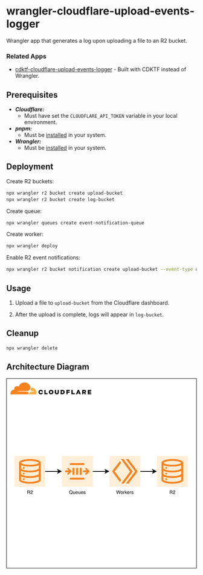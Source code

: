 # wrangler-cloudflare-upload-events-logger

Wrangler app that generates a log upon uploading a file to an R2 bucket.

### Related Apps

- [cdktf-cloudflare-upload-events-logger](https://github.com/garysassano/cdktf-cloudflare-upload-events-logger) - Built with CDKTF instead of Wrangler.

## Prerequisites

- **_Cloudflare:_**
  - Must have set the `CLOUDFLARE_API_TOKEN` variable in your local environment.
- **_pnpm:_**
  - Must be [installed](https://pnpm.io/installation) in your system.
- **_Wrangler:_**
  - Must be [installed](https://developers.cloudflare.com/workers/wrangler/install-and-update/) in your system.

## Deployment

Create R2 buckets:

```sh
npx wrangler r2 bucket create upload-bucket
npx wrangler r2 bucket create log-bucket
```

Create queue:

```sh
npx wrangler queues create event-notification-queue
```

Create worker:

```sh
npx wrangler deploy
```

Enable R2 event notifications:

```sh
npx wrangler r2 bucket notification create upload-bucket --event-type object-create --queue event-notification-queue
```

## Usage

1. Upload a file to `upload-bucket` from the Cloudflare dashboard.

2. After the upload is complete, logs will appear in `log-bucket`.

## Cleanup

```sh
npx wrangler delete
```

## Architecture Diagram

![Architecture Diagram](./src/assets/arch-diagram.svg)

